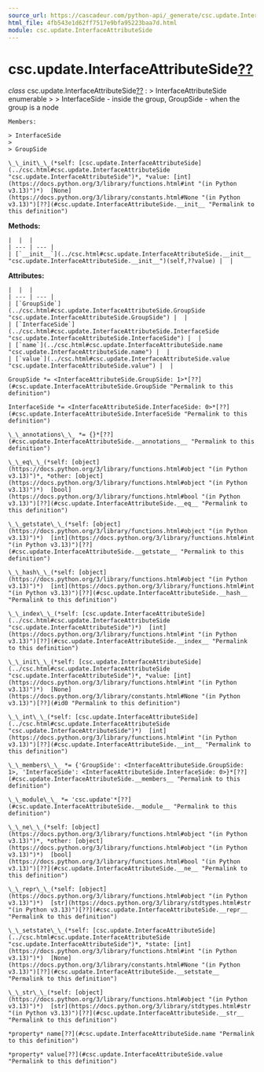 ```yaml
---
source_url: https://cascadeur.com/python-api/_generate/csc.update.InterfaceAttributeSide.html
html_file: 4fb543e1d62ff7517e9bfa95223baa7d.html
module: csc.update.InterfaceAttributeSide
---
```


# csc.update.InterfaceAttributeSide[??](#csc-update-interfaceattributeside "Permalink to this heading")

*class* csc.update.InterfaceAttributeSide[??](#csc.update.InterfaceAttributeSide "Permalink to this definition")
:   > InterfaceAttributeSide enumerable
    >
    > InterfaceSide - inside the group, GroupSide - when the group is a node

    Members:

    > InterfaceSide
    >
    > GroupSide

    \_\_init\_\_(*self: [csc.update.InterfaceAttributeSide](../csc.html#csc.update.InterfaceAttributeSide "csc.update.InterfaceAttributeSide")*, *value: [int](https://docs.python.org/3/library/functions.html#int "(in Python v3.13)")*)  [None](https://docs.python.org/3/library/constants.html#None "(in Python v3.13)")[??](#csc.update.InterfaceAttributeSide.__init__ "Permalink to this definition")

    
**Methods:**

    |  |  |
    | --- | --- |
    | [`__init__`](../csc.html#csc.update.InterfaceAttributeSide.__init__ "csc.update.InterfaceAttributeSide.__init__")(self,??value) |  |

    
**Attributes:**

    |  |  |
    | --- | --- |
    | [`GroupSide`](../csc.html#csc.update.InterfaceAttributeSide.GroupSide "csc.update.InterfaceAttributeSide.GroupSide") |  |
    | [`InterfaceSide`](../csc.html#csc.update.InterfaceAttributeSide.InterfaceSide "csc.update.InterfaceAttributeSide.InterfaceSide") |  |
    | [`name`](../csc.html#csc.update.InterfaceAttributeSide.name "csc.update.InterfaceAttributeSide.name") |  |
    | [`value`](../csc.html#csc.update.InterfaceAttributeSide.value "csc.update.InterfaceAttributeSide.value") |  |

    GroupSide *= <InterfaceAttributeSide.GroupSide: 1>*[??](#csc.update.InterfaceAttributeSide.GroupSide "Permalink to this definition")

    InterfaceSide *= <InterfaceAttributeSide.InterfaceSide: 0>*[??](#csc.update.InterfaceAttributeSide.InterfaceSide "Permalink to this definition")

    \_\_annotations\_\_ *= {}*[??](#csc.update.InterfaceAttributeSide.__annotations__ "Permalink to this definition")

    \_\_eq\_\_(*self: [object](https://docs.python.org/3/library/functions.html#object "(in Python v3.13)")*, *other: [object](https://docs.python.org/3/library/functions.html#object "(in Python v3.13)")*)  [bool](https://docs.python.org/3/library/functions.html#bool "(in Python v3.13)")[??](#csc.update.InterfaceAttributeSide.__eq__ "Permalink to this definition")

    \_\_getstate\_\_(*self: [object](https://docs.python.org/3/library/functions.html#object "(in Python v3.13)")*)  [int](https://docs.python.org/3/library/functions.html#int "(in Python v3.13)")[??](#csc.update.InterfaceAttributeSide.__getstate__ "Permalink to this definition")

    \_\_hash\_\_(*self: [object](https://docs.python.org/3/library/functions.html#object "(in Python v3.13)")*)  [int](https://docs.python.org/3/library/functions.html#int "(in Python v3.13)")[??](#csc.update.InterfaceAttributeSide.__hash__ "Permalink to this definition")

    \_\_index\_\_(*self: [csc.update.InterfaceAttributeSide](../csc.html#csc.update.InterfaceAttributeSide "csc.update.InterfaceAttributeSide")*)  [int](https://docs.python.org/3/library/functions.html#int "(in Python v3.13)")[??](#csc.update.InterfaceAttributeSide.__index__ "Permalink to this definition")

    \_\_init\_\_(*self: [csc.update.InterfaceAttributeSide](../csc.html#csc.update.InterfaceAttributeSide "csc.update.InterfaceAttributeSide")*, *value: [int](https://docs.python.org/3/library/functions.html#int "(in Python v3.13)")*)  [None](https://docs.python.org/3/library/constants.html#None "(in Python v3.13)")[??](#id0 "Permalink to this definition")

    \_\_int\_\_(*self: [csc.update.InterfaceAttributeSide](../csc.html#csc.update.InterfaceAttributeSide "csc.update.InterfaceAttributeSide")*)  [int](https://docs.python.org/3/library/functions.html#int "(in Python v3.13)")[??](#csc.update.InterfaceAttributeSide.__int__ "Permalink to this definition")

    \_\_members\_\_ *= {'GroupSide': <InterfaceAttributeSide.GroupSide: 1>, 'InterfaceSide': <InterfaceAttributeSide.InterfaceSide: 0>}*[??](#csc.update.InterfaceAttributeSide.__members__ "Permalink to this definition")

    \_\_module\_\_ *= 'csc.update'*[??](#csc.update.InterfaceAttributeSide.__module__ "Permalink to this definition")

    \_\_ne\_\_(*self: [object](https://docs.python.org/3/library/functions.html#object "(in Python v3.13)")*, *other: [object](https://docs.python.org/3/library/functions.html#object "(in Python v3.13)")*)  [bool](https://docs.python.org/3/library/functions.html#bool "(in Python v3.13)")[??](#csc.update.InterfaceAttributeSide.__ne__ "Permalink to this definition")

    \_\_repr\_\_(*self: [object](https://docs.python.org/3/library/functions.html#object "(in Python v3.13)")*)  [str](https://docs.python.org/3/library/stdtypes.html#str "(in Python v3.13)")[??](#csc.update.InterfaceAttributeSide.__repr__ "Permalink to this definition")

    \_\_setstate\_\_(*self: [csc.update.InterfaceAttributeSide](../csc.html#csc.update.InterfaceAttributeSide "csc.update.InterfaceAttributeSide")*, *state: [int](https://docs.python.org/3/library/functions.html#int "(in Python v3.13)")*)  [None](https://docs.python.org/3/library/constants.html#None "(in Python v3.13)")[??](#csc.update.InterfaceAttributeSide.__setstate__ "Permalink to this definition")

    \_\_str\_\_(*self: [object](https://docs.python.org/3/library/functions.html#object "(in Python v3.13)")*)  [str](https://docs.python.org/3/library/stdtypes.html#str "(in Python v3.13)")[??](#csc.update.InterfaceAttributeSide.__str__ "Permalink to this definition")

    *property* name[??](#csc.update.InterfaceAttributeSide.name "Permalink to this definition")

    *property* value[??](#csc.update.InterfaceAttributeSide.value "Permalink to this definition")